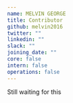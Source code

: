 ```yaml
---
name: MELVIN GEORGE
title: Contributor
github: melvin2016
twitter: ""
linkedin: ""
slack: ""
joining_date: ""
core: false
intern: false
operations: false
---
```


Still waiting for this
